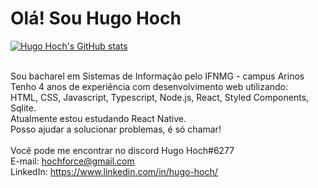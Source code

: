 # Olá! Sou Hugo Hoch 

[![Hugo Hoch's GitHub stats](https://github-readme-stats.vercel.app/api?username=hochforce&show_icons=true&theme=tokyonight)](https://github.com/hochforce/github-readme-stats)

<br/>Sou bacharel em Sistemas de Informação pelo IFNMG - campus Arinos
<br/>Tenho 4 anos de experiência com desenvolvimento web utilizando:
<br/>HTML, CSS, Javascript, Typescript, Node.js, React, Styled Components, Sqlite.
<br/>Atualmente estou estudando React Native.
<br/>Posso ajudar a solucionar problemas, é só chamar!
<br/><br/>Você pode me encontrar no discord Hugo Hoch#6277
<br/>E-mail: hochforce@gmail.com
<br/>LinkedIn: https://www.linkedin.com/in/hugo-hoch/

